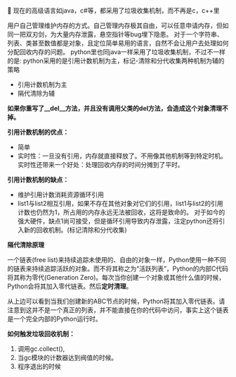 

<aside>
🌟 现在的⾼级语⾔如java，c#等，都采⽤了垃圾收集机制，⽽不再是c，c++⾥

⽤户⾃⼰管理维护内存的⽅式。⾃⼰管理内存极其⾃由，可以任意申请内存，但如同⼀把双刃剑，为⼤量内存泄露，悬空指针等bug埋下隐患。 对于⼀个字符串、列表、类甚⾄数值都是对象，且定位简单易⽤的语⾔，⾃然不会让⽤户去处理如何分配回收内存的问题。 python⾥也同java⼀样采⽤了垃圾收集机制，不过不⼀样的是: python采⽤的是引⽤计数机制为主，标记-清除和分代收集两种机制为辅的策略

- 引⽤计数机制为主
- 隔代清除为辅

**如果你重写了__del__方法，并且没有调用父类的del方法，会造成这个对象清理不掉。**

</aside>

**引⽤计数机制的优点：**

- 简单
- 实时性：⼀旦没有引⽤，内存就直接释放了。不⽤像其他机制等到特定时机。实时性还带来⼀个好处：处理回收内存的时间分摊到了平时。

**引⽤计数机制的缺点：**

- 维护引⽤计数消耗资源循环引⽤
- list1与list2相互引⽤，如果不存在其他对象对它们的引⽤，list1与list2的引⽤计数也仍然为1，所占⽤的内存永远⽆法被回收，这将是致命的。 对于如今的强⼤硬件，缺点1尚可接受，但是循环引⽤导致内存泄露，注定python还将引⼊新的回收机制。(标记清除和分代收集)

**隔代清除原理**

⼀个链表(free list)来持续追踪未使⽤的、⾃由的对象⼀样，Python使⽤⼀种不同的链表来持续追踪活跃的对象。⽽不将其称之为“活跃列表”，Python的内部C代码将其称为零代(Generation Zero)。每次当你创建⼀个对象或其他什么值的时候，Python会将其加⼊零代链表。然后**定时清理**。

从上边可以看到当我们创建新的ABC节点的时候，Python将其加⼊零代链表。请注意到这并不是⼀个真正的列表，并不能直接在你的代码中访问，事实上这个链表是⼀个完全内部的Python运⾏时。

**如何触发垃圾回收机制：**

1. 调⽤gc.collect(),
2. 当gc模块的计数器达到阀值的时候。
3. 程序退出的时候